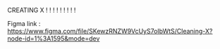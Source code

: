 CREATING X  ! ! ! ! ! ! ! ! ! 

Figma link : https://www.figma.com/file/SKewzRNZW9VcUyS7oIbWtS/Cleaning-X?node-id=1%3A1595&mode=dev
